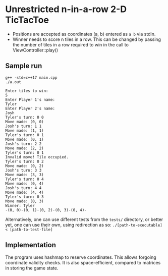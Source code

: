 # Unrestricted n-in-a-row 2-D TicTacToe

- Positions are accepted as coordinates (a, b) entered as `a b` via stdin.
- Winner needs to score n tiles in a row. This can be changed by passing the number of tiles in a row required to win in the call to ViewController::play()

## Sample run

```
g++ -std=c++17 main.cpp
./a.out
```

```
Enter tiles to win:
5
Enter Player 1's name: 
Tyler
Enter Player 2's name: 
Josh
Tyler's turn: 0 0
Move made: (0, 0)
Josh's turn: 1 1
Move made: (1, 1)
Tyler's turn: 0 1
Move made: (0, 1)
Josh's turn: 2 2
Move made: (2, 2)
Tyler's turn: 0 1
Invalid move! Tile occupied.
Tyler's turn: 0 2
Move made: (0, 2)
Josh's turn: 3 3
Move made: (3, 3)
Tyler's turn: 0 4
Move made: (0, 4)
Josh's turn: 4 4
Move made: (4, 4)
Tyler's turn: 0 3
Move made: (0, 3)
Winner: Tyler
-(0, 0)-(0, 1)-(0, 2)-(0, 3)-(0, 4)-
```
Alternatively, one can use different tests from the `tests/` directory, or better yet, one can use their own, using redirection as so: `./[path-to-executable] < [path-to-test-file]`

## Implementation

The program uses hashmap to reserve coordinates. This allows forgoing coordinate validity checks. It is also space-efficient, compared to matrices in storing the game state.